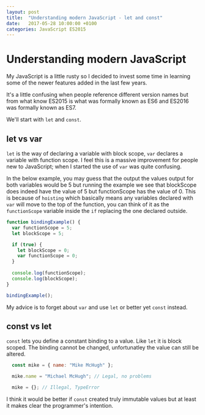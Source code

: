 ```yaml
---
layout: post
title:  "Understanding modern JavaScript - let and const"
date:   2017-05-28 10:00:00 +0100
categories: JavaScript ES2015
---
```


# Understanding modern JavaScript

My JavaScript is a little rusty so I decided to invest some time in learning some of the newer features added in the last few years.

It's a little confusing when people reference different version names but from what know ES2015 is what was formally known as ES6 and ES2016 was formally known as ES7.

We'll start with `let` and `const`.

## let vs var

`let` is the way of declaring a variable with block scope, `var` declares a variable with function scope. I feel this is a massive improvement for people new to JavaScript; when I started the use of `var` was quite confusing.

In the below example, you may guess that the output the values output for both variables would be 5 but running the example we see that blockScope does indeed have the value of 5 but functionScope has the value of 0. This is because of `hoisting` which basically means any variables declared with `var` will move to the top of the function, you can think of it as the `functionScope` variable inside the `if` replacing the one declared outside.

```javascript
function bindingExample() {
  var functionScope = 5;
  let blockScope = 5;

  if (true) {
    let blockScope = 0;
    var functionScope = 0;
  }
  
  console.log(functionScope);
  console.log(blockScope);
}

bindingExample();
```

My advice is to forget about `var` and use `let` or better yet `const` instead.

## const vs let

`const` lets you define a constant binding to a value. Like `let` it is block scoped. The binding cannot be changed, unfortunatley the value can still be altered.

```javascript
  const mike = { name: "Mike McHugh" };

  mike.name = "Michael McHugh"; // Legal, no problems

  mike = {}; // Illegal, TypeError
```

I think it would be better if `const` created truly immutable values but at least it makes clear the programmer's intention.